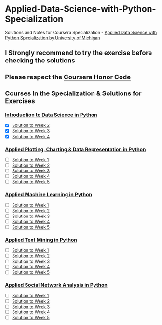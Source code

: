 # Applied-Data-Science-with-Python-Specialization
Solutions and Notes for Coursera Specialization - [Applied Data Science with Python Specialization by University of Michigan](https://www.coursera.org/specializations/data-science-python)

## I Strongly recommend to try the exercise before checking the solutions

## Please respect the [Coursera Honor Code](https://learner.coursera.help/hc/en-us/articles/209818863)

## Courses In the Specialization & Solutions for Exercises 

### [Introduction to Data Science in Python](https://www.coursera.org/learn/python-data-analysis)
- [x] [Solution to Week 2](Introduction-to-Data-Science-in-Python%5Cassignments%5CAssignment%202.ipynb)
- [x] [Solution to Week 3]()
- [x] [Solution to Week 4]()

### [Applied Plotting, Charting & Data Representation in Python](https://www.coursera.org/learn/python-plotting)
- [ ] [Solution to Week 1]()
- [ ] [Solution to Week 2]()
- [ ] [Solution to Week 3]()
- [ ] [Solution to Week 4]()
- [ ] [Solution to Week 5]()

### [Applied Machine Learning in Python](https://www.coursera.org/learn/python-machine-learning)
- [ ] [Solution to Week 1]()
- [ ] [Solution to Week 2]()
- [ ] [Solution to Week 3]()
- [ ] [Solution to Week 4]()
- [ ] [Solution to Week 5]()

### [Applied Text Mining in Python](https://www.coursera.org/learn/python-text-mining)
- [ ] [Solution to Week 1]()
- [ ] [Solution to Week 2]()
- [ ] [Solution to Week 3]()
- [ ] [Solution to Week 4]()
- [ ] [Solution to Week 5]()

### [Applied Social Network Analysis in Python](https://www.coursera.org/learn/python-social-network-analysis)
- [ ] [Solution to Week 1]()
- [ ] [Solution to Week 2]()
- [ ] [Solution to Week 3]()
- [ ] [Solution to Week 4]()
- [ ] [Solution to Week 5]()